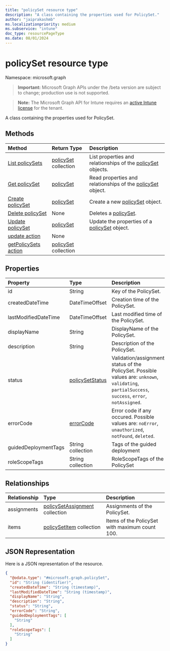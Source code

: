 ```yaml
---
title: "policySet resource type"
description: "A class containing the properties used for PolicySet."
author: "jaiprakashmb"
ms.localizationpriority: medium
ms.subservice: "intune"
doc_type: resourcePageType
ms.date: 08/01/2024
---
```


# policySet resource type

Namespace: microsoft.graph

> **Important:** Microsoft Graph APIs under the /beta version are subject to change; production use is not supported.

> **Note:** The Microsoft Graph API for Intune requires an [active Intune license](https://go.microsoft.com/fwlink/?linkid=839381) for the tenant.

A class containing the properties used for PolicySet.

## Methods
|Method|Return Type|Description|
|:---|:---|:---|
|[List policySets](../api/intune-policyset-policyset-list.md)|[policySet](../resources/intune-policyset-policyset.md) collection|List properties and relationships of the [policySet](../resources/intune-policyset-policyset.md) objects.|
|[Get policySet](../api/intune-policyset-policyset-get.md)|[policySet](../resources/intune-policyset-policyset.md)|Read properties and relationships of the [policySet](../resources/intune-policyset-policyset.md) object.|
|[Create policySet](../api/intune-policyset-policyset-create.md)|[policySet](../resources/intune-policyset-policyset.md)|Create a new [policySet](../resources/intune-policyset-policyset.md) object.|
|[Delete policySet](../api/intune-policyset-policyset-delete.md)|None|Deletes a [policySet](../resources/intune-policyset-policyset.md).|
|[Update policySet](../api/intune-policyset-policyset-update.md)|[policySet](../resources/intune-policyset-policyset.md)|Update the properties of a [policySet](../resources/intune-policyset-policyset.md) object.|
|[update action](../api/intune-policyset-policyset-update.md)|None||
|[getPolicySets action](../api/intune-policyset-policyset-getpolicysets.md)|[policySet](../resources/intune-policyset-policyset.md) collection||

## Properties
|Property|Type|Description|
|:---|:---|:---|
|id|String|Key of the PolicySet.|
|createdDateTime|DateTimeOffset|Creation time of the PolicySet.|
|lastModifiedDateTime|DateTimeOffset|Last modified time of the PolicySet.|
|displayName|String|DisplayName of the PolicySet.|
|description|String|Description of the PolicySet.|
|status|[policySetStatus](../resources/intune-policyset-policysetstatus.md)|Validation/assignment status of the PolicySet. Possible values are: `unknown`, `validating`, `partialSuccess`, `success`, `error`, `notAssigned`.|
|errorCode|[errorCode](../resources/intune-policyset-errorcode.md)|Error code if any occured. Possible values are: `noError`, `unauthorized`, `notFound`, `deleted`.|
|guidedDeploymentTags|String collection|Tags of the guided deployment|
|roleScopeTags|String collection|RoleScopeTags of the PolicySet|

## Relationships
|Relationship|Type|Description|
|:---|:---|:---|
|assignments|[policySetAssignment](../resources/intune-policyset-policysetassignment.md) collection|Assignments of the PolicySet.|
|items|[policySetItem](../resources/intune-policyset-policysetitem.md) collection|Items of the PolicySet with maximum count 100.|

## JSON Representation
Here is a JSON representation of the resource.
<!-- {
  "blockType": "resource",
  "keyProperty": "id",
  "@odata.type": "microsoft.graph.policySet"
}
-->
``` json
{
  "@odata.type": "#microsoft.graph.policySet",
  "id": "String (identifier)",
  "createdDateTime": "String (timestamp)",
  "lastModifiedDateTime": "String (timestamp)",
  "displayName": "String",
  "description": "String",
  "status": "String",
  "errorCode": "String",
  "guidedDeploymentTags": [
    "String"
  ],
  "roleScopeTags": [
    "String"
  ]
}
```
